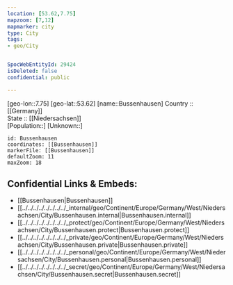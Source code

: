 ```yaml
---
location: [53.62,7.75] 
mapzoom: [7,12] 
mapmarker: city 
type: City
tags:
- geo/City


SpocWebEntityId: 29424
isDeleted: false
confidential: public

---
```

[geo-lon::7.75] 
[geo-lat::53.62] 
[name::Bussenhausen] 
Country :: [[Germany]]  
State :: [[Niedersachsen]]  
[Population::] 
[Unknown::] 


```leaflet
id: Bussenhausen
coordinates: [[Bussenhausen]] 
markerFile: [[Bussenhausen]] 
defaultZoom: 11 
maxZoom: 18
```


## Confidential Links & Embeds: 
- [[Bussenhausen|Bussenhausen]]  
- [[../../../../../../../../_internal/geo/Continent/Europe/Germany/West/Niedersachsen/City/Bussenhausen.internal|Bussenhausen.internal]] 
- [[../../../../../../../../_protect/geo/Continent/Europe/Germany/West/Niedersachsen/City/Bussenhausen.protect|Bussenhausen.protect]] 
- [[../../../../../../../../_private/geo/Continent/Europe/Germany/West/Niedersachsen/City/Bussenhausen.private|Bussenhausen.private]] 
- [[../../../../../../../../_personal/geo/Continent/Europe/Germany/West/Niedersachsen/City/Bussenhausen.personal|Bussenhausen.personal]] 
- [[../../../../../../../../_secret/geo/Continent/Europe/Germany/West/Niedersachsen/City/Bussenhausen.secret|Bussenhausen.secret]] 
